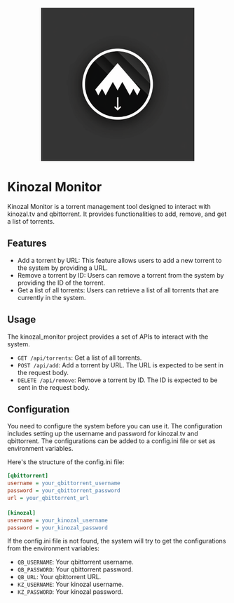 <p align="center">
<img src="logo/logo.png" width="350">
</p>

# Kinozal Monitor

Kinozal Monitor is a torrent management tool designed to interact with kinozal.tv and qbittorrent. It provides functionalities to add, remove, and get a list of torrents.

## Features

- Add a torrent by URL: This feature allows users to add a new torrent to the system by providing a URL.
- Remove a torrent by ID: Users can remove a torrent from the system by providing the ID of the torrent.
- Get a list of all torrents: Users can retrieve a list of all torrents that are currently in the system.

## Usage

The kinozal_monitor project provides a set of APIs to interact with the system.

- `GET /api/torrents`: Get a list of all torrents.
- `POST /api/add`: Add a torrent by URL. The URL is expected to be sent in the request body.
- `DELETE /api/remove`: Remove a torrent by ID. The ID is expected to be sent in the request body.

## Configuration

You need to configure the system before you can use it. The configuration includes setting up the username and password for kinozal.tv and qbittorrent. The configurations can be added to a config.ini file or set as environment variables.

Here's the structure of the config.ini file:

```ini
[qbittorrent]
username = your_qbittorrent_username
password = your_qbittorrent_password
url = your_qbittorrent_url

[kinozal]
username = your_kinozal_username
password = your_kinozal_password
```

If the config.ini file is not found, the system will try to get the configurations from the environment variables:

- `QB_USERNAME`: Your qbittorrent username.
- `QB_PASSWORD`: Your qbittorrent password.
- `QB_URL`: Your qbittorrent URL.
- `KZ_USERNAME`: Your kinozal username.
- `KZ_PASSWORD`: Your kinozal password.

